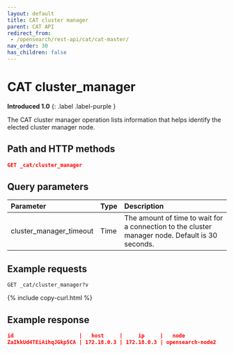 ```yaml
---
layout: default
title: CAT cluster manager
parent: CAT API
redirect_from:
 - /opensearch/rest-api/cat/cat-master/
nav_order: 30
has_children: false
---
```


# CAT cluster_manager
**Introduced 1.0**
{: .label .label-purple }

The CAT cluster manager operation lists information that helps identify the elected cluster manager node.


## Path and HTTP methods

```json
GET _cat/cluster_manager
```

## Query parameters

Parameter | Type | Description
:--- | :--- | :---
cluster_manager_timeout | Time | The amount of time to wait for a connection to the cluster manager node. Default is 30 seconds.

## Example requests

```
GET _cat/cluster_manager?v
```
{% include copy-curl.html %}

## Example response

```json
id                     |   host     |     ip     |   node
ZaIkkUd4TEiAihqJGkp5CA | 172.18.0.3 | 172.18.0.3 | opensearch-node2
```
